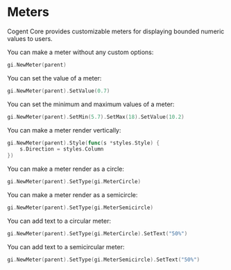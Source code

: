 # Meters

Cogent Core provides customizable meters for displaying bounded numeric values to users.

You can make a meter without any custom options:

```Go
gi.NewMeter(parent)
```

You can set the value of a meter:

```Go
gi.NewMeter(parent).SetValue(0.7)
```

You can set the minimum and maximum values of a meter:

```Go
gi.NewMeter(parent).SetMin(5.7).SetMax(18).SetValue(10.2)
```

You can make a meter render vertically:

```Go
gi.NewMeter(parent).Style(func(s *styles.Style) {
    s.Direction = styles.Column
})
```

You can make a meter render as a circle:

```Go
gi.NewMeter(parent).SetType(gi.MeterCircle)
```

You can make a meter render as a semicircle:

```Go
gi.NewMeter(parent).SetType(gi.MeterSemicircle)
```

You can add text to a circular meter:

```Go
gi.NewMeter(parent).SetType(gi.MeterCircle).SetText("50%")
```

You can add text to a semicircular meter:

```Go
gi.NewMeter(parent).SetType(gi.MeterSemicircle).SetText("50%")
```
